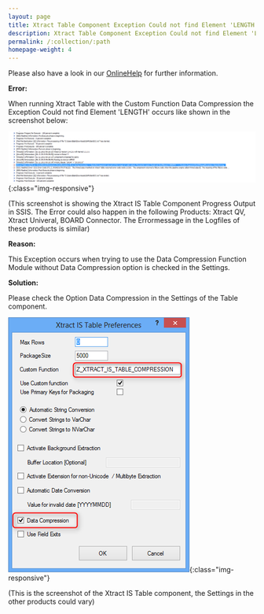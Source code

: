 ```yaml
---
layout: page
title: Xtract Table Component Exception Could not find Element 'LENGTH'
description: Xtract Table Component Exception Could not find Element 'LENGTH'
permalink: /:collection/:path
homepage-weight: 4
---
```


Please also have a look in our [OnlineHelp](https://help.theobald-software.com/en/) for further information.

**Error:**

When running Xtract Table with the Custom Function Data Compression the Exception Could not find Element 'LENGTH' occurs like shown in the screenshot below:

![couldnotfindlength](/img/contents/couldnotfindlength.png){:class="img-responsive"}

(This screenshot is showing the Xtract IS Table Component Progress Output in SSIS. The Error could also happen in the following Products: Xtract QV, Xtract Univeral, BOARD Connector. The Errormessage in the Logfiles of these products is similar)

**Reason:**

This Exception occurs when trying to use the Data Compression Function Module without Data Compression option is checked in the Settings.

**Solution:**

Please check the Option Data Compression in the Settings of the Table component. 

![DataCompressionChecked](/img/contents/DataCompressionChecked.png){:class="img-responsive"}

(This is the screenshot of the Xtract IS Table component, the Settings in the other products could vary)